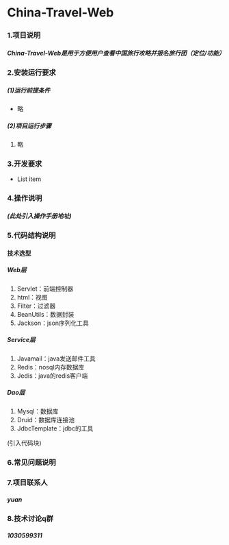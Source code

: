 # China-Travel-Web
### 1.项目说明
##### 	China-Travel-Web是用于方便用户查看中国旅行攻略并报名旅行团（定位/功能）
### 2.安装运行要求
#####	(1)运行前提条件
- 略
#####	(2)项目运行步骤
 1. 略
### 3.开发要求
- List item
### 4.操作说明
#####	(此处引入操作手册地址)
### 5.代码结构说明
#### 技术选型
##### Web层
  1. Servlet：前端控制器
  2. html：视图
  3. Filter：过滤器
  4. BeanUtils：数据封装
  5. Jackson：json序列化工具
##### Service层
  1. Javamail：java发送邮件工具
  2. Redis：nosql内存数据库
  3. Jedis：java的redis客户端
##### Dao层
  1. Mysql：数据库
  2. Druid：数据库连接池
  3. JdbcTemplate：jdbc的工具

(引入代码块)
### 6.常见问题说明
#####	
### 7.项目联系人
#####	yuan
### 8.技术讨论q群
##### 1030599311

